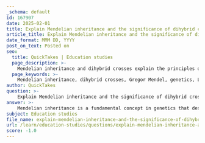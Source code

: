 ```yaml
---
_schema: default
id: 167907
date: 2025-02-01
title: Explain Mendelian inheritance and the significance of dihybrid crosses.
article_title: Explain Mendelian inheritance and the significance of dihybrid crosses.
date_format: MMM DD, YYYY
post_on_text: Posted on
seo:
  title: QuickTakes | Education studies
  page_description: >-
    Mendelian inheritance and dihybrid crosses explain the principles of how traits are passed from parents to offspring, including the laws of segregation and independent assortment, and their significance in understanding genetic variation and inheritance patterns.
  page_keywords: >-
    Mendelian inheritance, dihybrid crosses, Gregor Mendel, genetics, Law of Segregation, Law of Independent Assortment, genetic variation, Punnett squares, phenotypic ratios, pea plants, traits, alleles, inheritance patterns, genetic disorders
author: QuickTakes
question: >-
    Explain Mendelian inheritance and the significance of dihybrid crosses.
answer: >-
    Mendelian inheritance is a fundamental concept in genetics that describes how traits are passed from parents to offspring through discrete units of inheritance known as genes. This framework was established by Gregor Mendel in the 19th century through his experiments with pea plants. Mendel's work laid the groundwork for modern genetics and introduced key principles that govern inheritance patterns.\n\n### Key Principles of Mendelian Inheritance\n\n1. **Law of Segregation**: This law states that during the formation of gametes (sperm and egg cells), the two alleles for a gene segregate from each other so that each gamete carries only one allele for each gene. For example, in a monohybrid cross between a homozygous purple flower (PP) and a homozygous white flower (pp), the F1 generation consists entirely of heterozygous purple flowers (Pp). When these F1 plants are crossed, the F2 generation exhibits a phenotypic ratio of 3:1 (three purple to one white), illustrating the dominance of the purple allele.\n\n2. **Law of Independent Assortment**: This principle states that alleles for different traits segregate independently of one another during gamete formation. This means that the inheritance of one trait does not affect the inheritance of another trait.\n\n### Dihybrid Crosses\n\nDihybrid crosses are a specific type of genetic cross that examines the inheritance of two different traits simultaneously. For example, consider two traits in pea plants: seed shape (round vs. wrinkled) and seed color (yellow vs. green). Each trait has two alleles:\n- Seed shape: Round (R) is dominant over Wrinkled (r).\n- Seed color: Yellow (Y) is dominant over Green (y).\n\nWhen both parents are heterozygous for both traits (RrYy), a dihybrid cross can be set up. The expected phenotypic ratio of the offspring from this cross is 9:3:3:1, which indicates:\n- 9 offspring with round yellow seeds\n- 3 offspring with round green seeds\n- 3 offspring with wrinkled yellow seeds\n- 1 offspring with wrinkled green seeds\n\n### Significance of Dihybrid Crosses\n\n1. **Understanding Genetic Variation**: Dihybrid crosses demonstrate that multiple traits can be inherited simultaneously, providing a more comprehensive understanding of genetic variation and the complexity of inheritance patterns.\n\n2. **Foundation for Modern Genetics**: Mendel's work, particularly through dihybrid crosses, laid the groundwork for the field of genetics, establishing fundamental principles that are still used today.\n\n3. **Predictive Power**: The use of Punnett squares in both monohybrid and dihybrid crosses allows for the prediction of offspring genotypes and phenotypes, which is crucial in fields such as agriculture, medicine, and genetic counseling.\n\n4. **Understanding Genetic Disorders**: These principles help in understanding inheritance patterns of genetic disorders, including X-linked traits and autosomal recessive conditions.\n\nIn summary, Mendelian inheritance and dihybrid crosses are essential concepts in genetics that provide insights into how traits are inherited and the underlying mechanisms of genetic variation. They serve as a foundation for further studies in genetics, including the exploration of more complex inheritance patterns beyond Mendel's original findings.
subject: Education studies
file_name: explain-mendelian-inheritance-and-the-significance-of-dihybrid-crosses.md
url: /learn/education-studies/questions/explain-mendelian-inheritance-and-the-significance-of-dihybrid-crosses
score: -1.0
---
```


&nbsp;